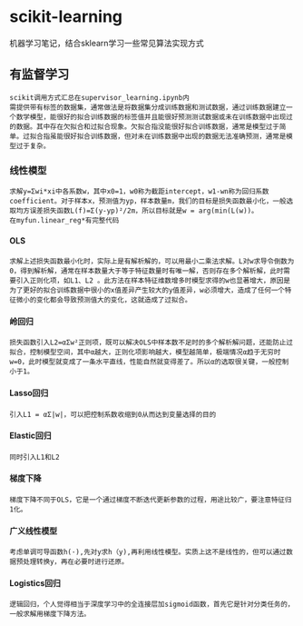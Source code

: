 # scikit-learning
机器学习笔记，结合sklearn学习一些常见算法实现方式

## 有监督学习
    scikit调用方式汇总在supervisor_learning.ipynb内
    需提供带有标签的数据集，通常做法是将数据集分成训练数据和测试数据，通过训练数据建立一个数学模型，能很好的拟合训练数据的标签值并且能很好预测测试数据或未在训练数据中出现过的数据。其中存在欠拟合和过拟合现象。欠拟合指没能很好拟合训练数据，通常是模型过于简单。过拟合指虽能很好拟合训练数据，但对未在训练数据中出现的数据无法准确预测，通常是模型过于复杂。
### 线性模型
    求解y=Σwi*xi中各系数w，其中x0=1，w0称为截距intercept，w1-wn称为回归系数coefficient。对于样本x，预测值为yp，样本数量m，我们的目标是损失函数最小化，一般选取均方误差损失函数L(f)=Σ(y-yp)²/2m，所以目标就是w = arg(min(L(w))。
    在myfun.linear_reg*有完整代码
#### OLS
    求解上述损失函数最小化时，实际上是有解析解的，可以用最小二乘法求解。L对w求导令倒数为0，得到解析解，通常在样本数量大于等于特征数量时有唯一解，否则存在多个解析解，此时需要引入正则化项，如L1、L2 。此方法在样本特征维数增多时模型求得的w也显著增大，原因是为了更好的拟合训练数据中很小的x值差异产生较大的y值差异，w必须增大，造成了任何一个特征微小的变化都会导致预测值大的变化，这就造成了过拟合。
#### 岭回归
    损失函数引入L2=αΣw²正则项，既可以解决OLS中样本数不足时的多个解析解问题，还能防止过拟合，控制模型空间，其中α越大，正则化项影响越大，模型越简单，极端情况α趋于无穷时w=0，此时模型就变成了一条水平直线，性能自然就变得差了。所以α的选取很关键，一般控制小于1。
#### Lasso回归
    引入L1 = αΣ|w|，可以把控制系数收缩到0从而达到变量选择的目的
#### Elastic回归
    同时引入L1和L2
#### 梯度下降
    梯度下降不同于OLS，它是一个通过梯度不断迭代更新参数的过程，用途比较广，要注意特征归1化。
#### 广义线性模型
    考虑单调可导函数h(·),先对y求h（y),再利用线性模型。实质上这不是线性的，但可以通过数据预处理转换y，再在必要时进行还原。
#### Logistics回归
    逻辑回归，个人觉得相当于深度学习中的全连接层加sigmoid函数，首先它是针对分类任务的，一般求解用梯度下降方法。